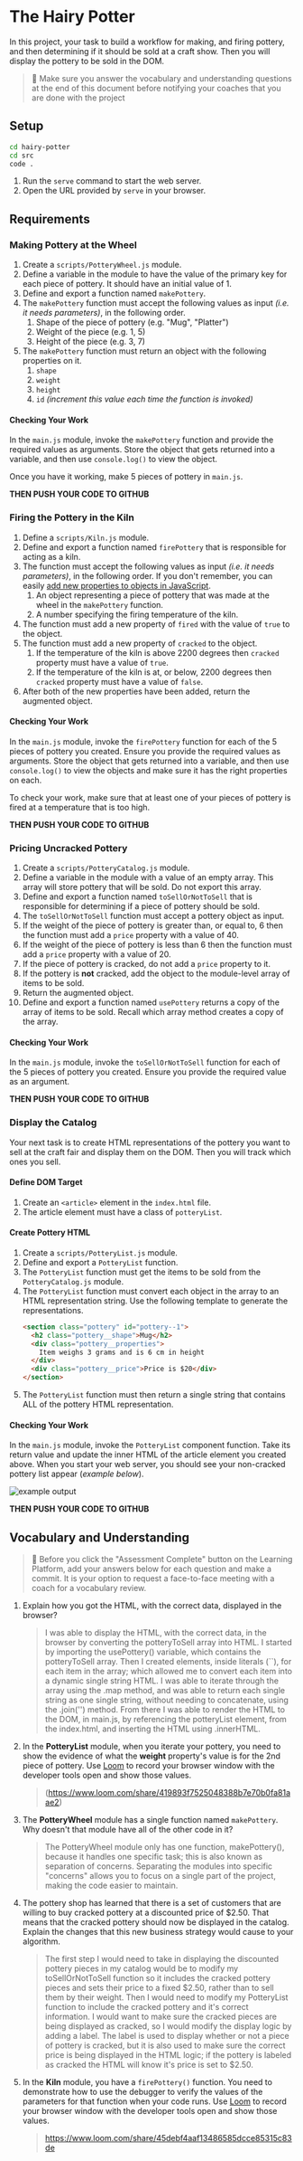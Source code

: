 # The Hairy Potter

In this project, your task to build a workflow for making, and firing pottery, and then determining if it should be sold at a craft show. Then you will display the pottery to be sold in the DOM.

> 🧨 Make sure you answer the vocabulary and understanding questions at the end of this document before notifying your coaches that you are done with the project

## Setup

```sh
cd hairy-potter
cd src
code .
```

1. Run the `serve` command to start the web server.
1. Open the URL provided by `serve` in your browser.

## Requirements

### Making Pottery at the Wheel

1. Create a `scripts/PotteryWheel.js` module.
1. Define a variable in the module to have the value of the primary key for each piece of pottery. It should have an initial value of 1.
1. Define and export a function named `makePottery`.
1. The `makePottery` function must accept the following values as input _(i.e. it needs parameters)_, in the following order.
   1. Shape of the piece of pottery (e.g. "Mug", "Platter")
   1. Weight of the piece (e.g. 1, 5)
   1. Height of the piece (e.g. 3, 7)
1. The `makePottery` function must return an object with the following properties on it.
   1. `shape`
   1. `weight`
   1. `height`
   1. `id` _(increment this value each time the function is invoked)_

#### Checking Your Work

In the `main.js` module, invoke the `makePottery` function and provide the required values as arguments. Store the object that gets returned into a variable, and then use `console.log()` to view the object.

Once you have it working, make 5 pieces of pottery in `main.js`.

**THEN PUSH YOUR CODE TO GITHUB**

### Firing the Pottery in the Kiln

1. Define a `scripts/Kiln.js` module.
1. Define and export a function named `firePottery` that is responsible for acting as a kiln.
1. The function must accept the following values as input _(i.e. it needs parameters)_, in the following order. If you don't remember, you can easily [add new properties to objects in JavaScript](https://www.dyn-web.com/tutorials/object-literal/properties.php).
   1. An object representing a piece of pottery that was made at the wheel in the `makePottery` function.
   1. A number specifying the firing temperature of the kiln.
1. The function must add a new property of `fired` with the value of `true` to the object.
1. The function must add a new property of `cracked` to the object.
   1. If the temperature of the kiln is above 2200 degrees then `cracked` property must have a value of `true`.
   1. If the temperature of the kiln is at, or below, 2200 degrees then `cracked` property must have a value of `false`.
1. After both of the new properties have been added, return the augmented object.

#### Checking Your Work

In the `main.js` module, invoke the `firePottery` function for each of the 5 pieces of pottery you created. Ensure you provide the required values as arguments. Store the object that gets returned into a variable, and then use `console.log()` to view the objects and make sure it has the right properties on each.

To check your work, make sure that at least one of your pieces of pottery is fired at a temperature that is too high.

**THEN PUSH YOUR CODE TO GITHUB**

### Pricing Uncracked Pottery

1. Create a `scripts/PotteryCatalog.js` module.
1. Define a variable in the module with a value of an empty array. This array will store pottery that will be sold. Do not export this array.
1. Define and export a function named `toSellOrNotToSell` that is responsible for determining if a piece of pottery should be sold.
1. The `toSellOrNotToSell` function must accept a pottery object as input.
1. If the weight of the piece of pottery is greater than, or equal to, 6 then the function must add a `price` property with a value of 40.
1. If the weight of the piece of pottery is less than 6 then the function must add a `price` property with a value of 20.
1. If the piece of pottery is cracked, do not add a `price` property to it.
1. If the pottery is **not** cracked, add the object to the module-level array of items to be sold.
1. Return the augmented object.
1. Define and export a function named `usePottery` returns a copy of the array of items to be sold. Recall which array method creates a copy of the array.

#### Checking Your Work

In the `main.js` module, invoke the `toSellOrNotToSell` function for each of the 5 pieces of pottery you created. Ensure you provide the required value as an argument.

**THEN PUSH YOUR CODE TO GITHUB**

### Display the Catalog

Your next task is to create HTML representations of the pottery you want to sell at the craft fair and display them on the DOM. Then you will track which ones you sell.

#### Define DOM Target

1. Create an `<article>` element in the `index.html` file.
1. The article element must have a class of `potteryList`.

#### Create Pottery HTML

1. Create a `scripts/PotteryList.js` module.
1. Define and export a `PotteryList` function.
1. The `PotteryList` function must get the items to be sold from the `PotteryCatalog.js` module.
1. The `PotteryList` function must convert each object in the array to an HTML representation string. Use the following template to generate the representations.
   ```html
   <section class="pottery" id="pottery--1">
     <h2 class="pottery__shape">Mug</h2>
     <div class="pottery__properties">
       Item weighs 3 grams and is 6 cm in height
     </div>
     <div class="pottery__price">Price is $20</div>
   </section>
   ```
1. The `PotteryList` function must then return a single string that contains ALL of the pottery HTML representation.

#### Checking Your Work

In the `main.js` module, invoke the `PotteryList` component function. Take its return value and update the inner HTML of the article element you created above. When you start your web server, you should see your non-cracked pottery list appear (_example below_).

![example output](./src/images/pottery.png)

**THEN PUSH YOUR CODE TO GITHUB**


## Vocabulary and Understanding

> 🧨 Before you click the "Assessment Complete" button on the Learning Platform, add your answers below for each question and make a commit. It is your option to request a face-to-face meeting with a coach for a vocabulary review.

1. Explain how you got the HTML, with the correct data, displayed in the browser?
   > I was able to display the HTML, with the correct data, in the browser by converting the potteryToSell array into HTML. I started by importing the usePottery() variable, which contains the potteryToSell array. Then I created elements, inside literals (``), for each item in the array; which allowed me to convert each item into a dynamic single string HTML. I was able to iterate through the array using the .map method, and was able to return each single string as one single string, without needing to concatenate, using the .join('') method. From there I was able to render the HTML to the DOM, in main.js, by referencing the potteryList element, from the index.html, and inserting the HTML using .innerHTML.
2. In the **PotteryList** module, when you iterate your pottery, you need to show the evidence of what the **weight** property's value is for the 2nd piece of pottery. Use [Loom](https://www.loom.com/) to record your browser window with the developer tools open and show those values.
   > (https://www.loom.com/share/419893f7525048388b7e70b0fa81aae2)
3. The **PotteryWheel** module has a single function named `makePottery`. Why doesn't that module have all of the other code in it?
   > The PotteryWheel module only has one function, makePottery(), because it handles one specific task; this is also known as separation of concerns. Separating the modules into specific "concerns" allows you to focus on a single part of the project, making the code easier to maintain.
4. The pottery shop has learned that there is a set of customers that are willing to buy cracked pottery at a discounted price of $2.50. That means that the cracked pottery should now be displayed in the catalog. Explain the changes that this new business strategy would cause to your algorithm.
   > The first step I would need to take in displaying the discounted pottery pieces in my catalog would be to modify my toSellOrNotToSell function so it includes the cracked pottery pieces and sets their price to a fixed $2.50, rather than to sell them by their weight. Then I would need to modify my PotteryList function to include the cracked pottery and it's correct information. I would want to make sure the cracked pieces are being displayed as cracked, so I would modify the display logic by adding a label. The label is used to display whether or not a piece of pottery is cracked, but it is also used to make sure the correct price is being displayed in the HTML logic; if the pottery is labeled as cracked the HTML will know it's price is set to $2.50.
5. In the **Kiln** module, you have a `firePottery()` function. You need to demonstrate how to use the debugger to verify the values of the parameters for that function when your code runs. Use [Loom](https://www.loom.com/) to record your browser window with the developer tools open and show those values.
   > https://www.loom.com/share/45debf4aaf13486585dcce85315c83de
